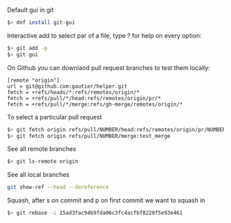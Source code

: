 Default gui in git
``` bash
$> dnf install git-gui
```

Interactive add to select par of a file, type ? for help on every option:
``` bash
$> git add -p
$> git gui
```

On Github you can downlaod pull request branches to test them locally:
```
[remote "origin"]
url = git@github.com:gautier/helper.git
fetch = +refs/heads/*:refs/remotes/origin/*
fetch = +refs/pull/*/head:refs/remotes/origin/pr/*
fetch = +refs/pull/*/merge:refs/gh-merge/remotes/origin/*
```

To select a particular pull request
``` bash
$> git fetch origin refs/pull/NUMBER/head:refs/remotes/origin/pr/NUMBER
$> git fetch origin refs/pull/NUMBER/merge:test_merge
```

See all remote branches
``` bash
$> git ls-remote origin
```

See all local branches
``` bash
git show-ref --head --dereference
```

Squash, after s on commit and p on first commit we want to squash in
``` bash
$> git rebase -i 15ad3fac94b9fda06c3fc4acfbf8220f5e93e461
```
